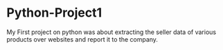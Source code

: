 # Python-Project1
My First project on python was about extracting the seller data of various products over websites and report it to the company.
